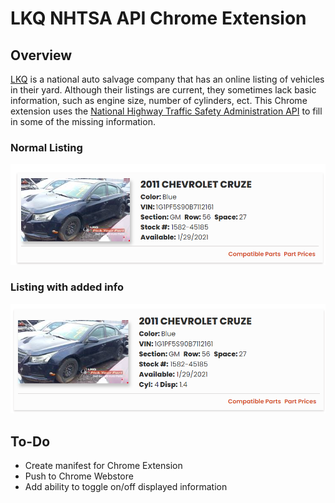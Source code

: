 # LKQ NHTSA API Chrome Extension

## Overview

[LKQ](https://www.lkqpickyourpart.com/) is a national auto salvage company that has an online listing of vehicles in their yard. Although their listings are current, they sometimes lack basic information, such as engine size, number of cylinders, ect. This Chrome extension uses the [National Highway Traffic Safety Administration API](https://vpic.nhtsa.dot.gov/api/) to fill in some of the missing information. 



### Normal Listing

![before.png](https://github.com/krum04/LKQ-NHTSA-API-Chrome-Extension/blob/master/images/before.png?raw=true)

### Listing with added info

![](https://github.com/krum04/LKQ-NHTSA-API-Chrome-Extension/blob/master/images/after.PNG?raw=true)

## To-Do

* Create manifest for Chrome Extension
* Push to Chrome Webstore
* Add ability to toggle on/off displayed information